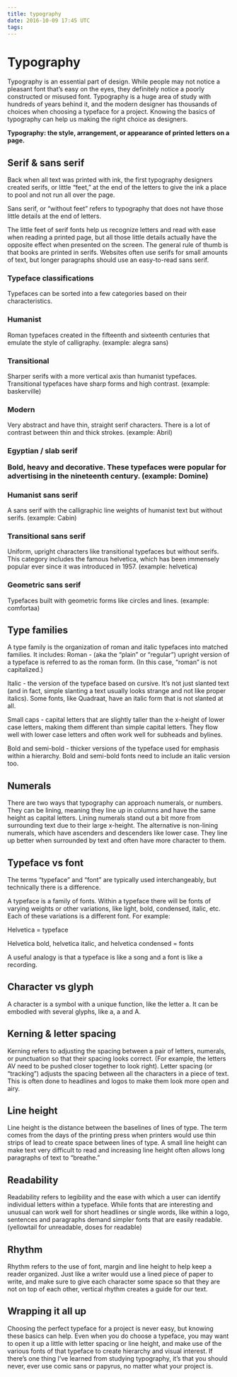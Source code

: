 ```yaml
---
title: typography
date: 2016-10-09 17:45 UTC
tags:
---
```


<h1>Typography</h1>

<p>Typography is an essential part of design. While people may not notice a pleasant font that’s easy on the eyes, they definitely notice a poorly constructed or misused font. Typography is a huge area of study with hundreds of years behind it, and the modern designer has thousands of choices when choosing a typeface for a project. Knowing the basics of typography can help us making the right choice as designers.</p>

<strong>Typography: the style, arrangement, or appearance of printed letters on a page.</strong>

<h2>Serif &amp; sans serif</h2>
<p>Back when all text was printed with ink, the first typography designers created serifs, or little “feet,” at the end of the letters to give the ink a place to pool and not run all over the page.</p>

<p>Sans serif, or “without feet” refers to typography that does not have those little details at the end of letters.</p>

<p>The little feet of serif fonts help us recognize letters and read with ease when reading a printed page, but all those little details actually have the opposite effect when presented on the screen. The general rule of thumb is that books are printed in serifs. Websites often use serifs for small amounts of text, but longer paragraphs should use an easy-to-read sans serif.</p>

<h3>Typeface classifications</h3>
<p>Typefaces can be sorted into a few categories based on their characteristics.</p>

<h3>Humanist</h3>
<p>Roman typefaces created in the fifteenth and sixteenth centuries that emulate the style of calligraphy. 
(example: alegra sans)</p>

<h3>Transitional</h3>
<p>Sharper serifs with a more vertical axis than humanist typefaces. Transitional typefaces have sharp forms and high contrast.
(example: baskerville)</p>

<h3>Modern</h3>
<p>Very abstract and have thin, straight serif characters. There is a lot of contrast between thin and thick strokes. 
(example: Abril)</p>

<h3>Egyptian / slab serif
<p>Bold, heavy and decorative. These typefaces were popular for advertising in the nineteenth century. 
(example: Domine)</p>

<h3>Humanist sans serif</h3>
<p>A sans serif with the calligraphic line weights of humanist text but without serifs.
(example: Cabin)</p>

<h3>Transitional sans serif</h3>
<p>Uniform, upright characters like transitional typefaces but without serifs. This category includes the famous helvetica, which has been immensely popular ever since it was introduced in 1957.
(example: helvetica)</p>

<h3>Geometric sans serif</h3>
<p>Typefaces built with geometric forms like circles and lines.
(example: comfortaa)</p>

<h2>Type families</h2>
<p>A type family is the organization of roman and italic typefaces into matched families. It includes:
Roman - (aka the “plain” or “regular”) upright version of a typeface is referred to as the roman form. (In this case, “roman” is not capitalized.)</p>

<p>Italic - the version of the typeface based on cursive. It’s not just slanted text (and in fact, simple slanting a text usually looks strange and not like proper italics). Some fonts, like Quadraat, have an italic form that is not slanted at all.</p>

<p>Small caps - capital letters that are slightly taller than the x-height of lower case letters, making them different than simple capital letters. They flow well with lower case letters and often work well for subheads and bylines.</p>

<p>Bold and semi-bold - thicker versions of the typeface used for emphasis within a hierarchy. Bold and semi-bold fonts need to include an italic version too.</p>

<h2>Numerals</h2>
<p>There are two ways that typography can approach numerals, or numbers. They can be lining, meaning they line up in columns and have the same height as capital letters. Lining numerals stand out a bit more from surrounding text due to their large x-height. The alternative is non-lining numerals, which have ascenders and descenders like lower case. They line up better when surrounded by text and often have more character to them.</p>











<h2>Typeface vs font</h2>
<P>The terms “typeface” and “font” are typically used interchangeably, but technically there is a difference.</p>

<p>A typeface is a family of fonts. Within a typeface there will be fonts of varying weights or other variations, like light, bold, condensed, italic, etc. Each of these variations is a different font. For example:</p>

<p>Helvetica = typeface</p>
<p>Helvetica bold, helvetica italic, and helvetica condensed = fonts</p>

<p>A useful analogy is that a typeface is like a song and a font is like a recording.</p>

<h2>Character vs glyph</h2>
<p>A character is a symbol with a unique function, like the letter a. It can be embodied with several glyphs, like a, a and A.</p>

<h2>Kerning &amp; letter spacing</h2>
<p>Kerning refers to adjusting the spacing between a pair of letters, numerals, or punctuation so that their spacing looks correct. (For example, the letters AV need to be pushed closer together to look right). Letter spacing (or “tracking”) adjusts the spacing between all the characters in a piece of text. This is often done to headlines and logos to make them look more open and airy.</p>

<h2>Line height</h2>
<p>Line height is the distance between the baselines of lines of type. The term comes from the days of the printing press when printers would use thin strips of lead to create space between lines of type. A small line height can make text very difficult to read and increasing line height often allows long paragraphs of text to “breathe.”</p>

<h2>Readability</h2>
<p>Readability refers to legibility and the ease with which a user can identify individual letters within a typeface. While fonts that are interesting and unusual can work well for short headlines or single words, like within a logo, sentences and paragraphs demand simpler fonts that are easily readable. 
(yellowtail for unreadable, doses for readable)</p>

<h2>Rhythm</h2>
<p>Rhythm refers to the use of font, margin and line height to help keep a reader organized. Just like a writer would use a lined piece of paper to write, and make sure to give each character some space so that they are not on top of each other, vertical rhythm creates a guide for our text.</p>

<h2>Wrapping it all up</h2>
<p>Choosing the perfect typeface for a project is never easy, but knowing these basics can help. Even when you do choose a typeface, you may want to open it up a little with letter spacing or line height, and make use of the various fonts of that typeface to create hierarchy and visual interest. If there’s one thing I’ve learned from studying typography, it’s that you should never, ever use comic sans or papyrus, no matter what your project is.</p>